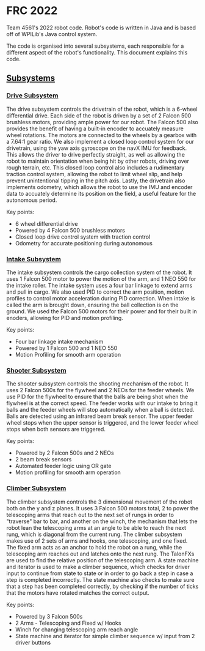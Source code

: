 # FRC 2022
Team 4561's 2022 robot code. Robot's code is written in Java and is based off of WPILib's Java control system.

The code is organised into several subsystems, each responsible for a different aspect of the robot's functionality. This document explains this code.

## [Subsystems](src/main/java/frc/robot/subsystems)
### [Drive Subsystem](src/main/java/frc/robot/subsystems/DriveSubsystem.java)
The drive subsystem controls the drivetrain of the robot, which is a 6-wheel differential drive. Each side of the robot is driven by a set of 2 Falcon 500 brushless motors, providing ample power for our robot.
The Falcon 500 also provides the benefit of having a built-in encoder to accuately measure wheel rotations. The motors are connected to the wheels by a gearbox with a 7.64:1 gear ratio.
We also implement a closed loop control system for our drivetrain, using the yaw axis gyroscope on the navX IMU for feedback. This allows the driver to drive perfectly straight, as well as allowing the robot to maintain orientation when being hit by other robots, driving over rough terrain, etc. This closed loop control also includes a rudimentary traction control system, allowing the robot to limit wheel slip, and help prevent unintentional tipping in the pitch axis. 
Lastly, the drivetrain also implements odometry, which allows the robot to use the IMU and encoder data to accuately determine its position on the field, a useful feature for the autonomous period.

Key points:
* 6 wheel differential drive
* Powered by 4 Falcon 500 brushless motors
* Closed loop drive control system with traction control
* Odometry for accurate positioning during autonomous

### [Intake Subsystem](src/main/java/frc/robot/subsystems/IntakeSubsystem.java)
The intake subsystem controls the cargo collection system of the robot. It uses 1 Falcon 500 motor to power the motion of the arm, and 1 NEO 550 for the intake roller. The intake system uses a four bar linkage to extend arms and pull in cargo. We also used PID to correct the arm position, motion profiles to control motor acceleration during PID correction.
When intake is called the arm is brought down, ensuring the ball collection is on the ground.
We used the Falcon 500 motors for their power and for their built in enoders, allowing for PID and motion profiling. 

Key points:
* Four bar linkage intake mechanism
* Powered by 1 Falcon 500 and 1 NEO 550
* Motion Profiling for smooth arm operation

### [Shooter Subsystem](src\main\java\frc\robot\subsystems\ShooterSubsystem.java)
The shooter subsystem controls the shooting mechanism of the robot. It uses 2 Falcon 500s for the flywheel and 2 NEOs for the feeder wheels. We use PID for the flywheel to ensure that the balls are being shot when the flywheel is at the correct speed. The feeder works with our intake to bring it balls and the feeder wheels will stop automatically when a ball is detected. Balls are detected using an infrared beam break sensor. The upper feeder wheel stops when the upper sensor is triggered, and the lower feeder wheel stops when both sensors are triggered. 

Key points:
* Powered by 2 Falcon 500s and 2 NEOs
* 2 beam break sensors 
* Automated feeder logic using OR gate
* Motion profiling for smooth arm operation

### [Climber Subsystem](src/main/java/frc/robot/subsystems/ClimberSubsystem.java)
The climber subsystem controls the 3 dimensional movement of the robot both on the y and z planes. It uses 3 Falcon 500 motors total, 2 to power the telescoping arms that reach out to the next set of rungs in order to "traverse" bar to bar, and another on the winch, the mechanism that lets the robot lean the telescoping arms at an angle to be able to reach the next rung, which is diagonal from the current rung. The climber subsystem makes use of 2 sets of arms and hooks, one telescoping, and one fixed. The fixed arm acts as an anchor to hold the robot on a rung, while the telescoping arm reaches out and latches onto the next rung. The TalonFXs are used to find the relative position of the telescoping arm. 
A state machine and iterator is used to make a climber sequence, which checks for driver input to continue from state to state or in order to go back a step in case a step is completed incorrectly. The state machine also checks to make sure that a step has been completed correctly, by checking if the number of ticks that the motors have rotated matches the correct output.

Key points: 
* Powered by 3 Falcon 500s
* 2 Arms - Telescoping and Fixed w/ Hooks
* Winch for changing telescoping arm reach angle
* State machine and iterator for simple climber sequence w/ input from 2 driver buttons

